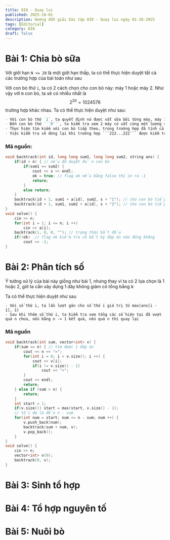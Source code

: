 ```yaml
---
title: 8I0 - Quay lui
published: 2025-10-01
description: Hướng dẫn giải bài tập 8I0 - Quay lui ngày 01-10-2025
tags: [Editorial]
category: 8I0
draft: false
---
```


# **Bài 1: Chia bò sữa**

Với giới hạn ```N <= 20``` là một giới hạn thấp, ta có thể thực hiện duyệt tất cả các trường hợp của bài toán như sau

Với con bò thứ ```i```, ta có 2 cách chọn cho con bò này: máy 1 hoặc máy 2. Như vậy với ```N``` con bò, ta sẽ có nhiều nhất là $$2^{20} = 1024576$$ trường hợp khác nhau. Ta có thể thực hiện duyệt như sau: 

```markdown
- Với con bò thứ `i`, ta quyết định nó được vắt sữa bởi từng máy, máy 1 -> máy 2, duy trì tổng lượng sữa mà mỗi máy vắt
- Đến con bò thứ ```N```, ta kiểm tra xem 2 máy có vắt cùng một lượng sữa không, nếu có thì ta đã tìm được 1 kết quả.
- Thực hiện tìm kiếm với con bò tiếp theo, trong trường hợp đã tính cả 2 trường hợp, ta quay lại con bò trước nó
- Việc kiểm tra sẽ dừng lại khi trường hợp ```222...222``` được kiểm tra
```

### Mã nguồn: 

```cpp
void backtrack(int id, long long sum1, long long sum2, string ans) {
    if(id > n) { // nếu đã duyệt đủ n con bò
        if(sum1 == sum2) {
            cout << s << endl;
            ok = true; // flag ok nếu bằng false thì in ra -1
            return;
        }
        else return;
    }
    backtrack(id + 1, sum1 + a[id], sum2, s + "1"); // cho con bò tiếp theo vào máy 1
    backtrack(id + 1, sum1, sum2 + a[id], s + "2"); // cho con bò tiếp theo vào máy 2
}
void solve() {
    cin >> n;
    for(int i = 1; i <= n; i ++) 
        cin >> a[i];
    backtrack(1, 0, 0, ""); // trạng thái bắt đầu
    if(!ok)  // flag ok kiểm tra có bất kỳ đáp án nào đúng không
        cout << -1;
}
```

# **Bài 2: Phân tích số**

Ý tưởng xử lý của bài này giống như bài 1, nhưng thay vì ta có 2 lựa chọn là 1 hoặc 2, giờ ta cần xây dựng 1 dãy không giảm có tổng bằng ```N```

Ta có thể thực hiện duyệt như sau

```
- Với số thứ i, ta lần lượt gán cho số thứ i giá trị từ max(ans[i - 1], 1)
- Sau khi thêm số thứ i, ta kiểm tra xem tổng các số hiện tại đã vượt quá n chưa, nếu bằng n -> 1 kết quả, nếu quá n thì quay lại
```

### Mã nguồn
```cpp
void backtrack(int sum, vector<int> v) {
    if(sum == n) { // tìm được 1 đáp án
        cout << n << "=";
        for(int i = 0; i < v.size(); i ++) {
            cout << v[i];
            if(i != v.size() - 1)
                cout << "+";
        }
        cout << endl;
        return;
    } else if (sum > n) {
        return;
    }
    int start = 1;
    if(v.size()) start = max(start, v.size() - 1);
    // tối đa là đến n - sum
    for(int num = start; num <= n - sum; num ++) {
        v.push_back(num);
        backtrack(sum + num, v);
        v.pop_back();
    }
}
void solve() {
    cin >> n;
    vector<int> v(0);
    backtrack(0, v);
}
```

# **Bài 3: Sinh tổ hợp**
# **Bài 4: Tổ hợp nguyên tố**
# **Bài 5: Nuôi bò**

